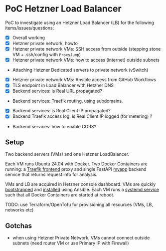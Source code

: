# PoC Hetzner Load Balancer

PoC to investigate using an Hetzner Load Balancer (LB) for the following items/issues/questions:

* [x] Overall working
* [x] Hetzner private network, howto
* [x] Hetzner private network VMs: SSH access from outside (stepping stone VM + .ssh/config with `ProxyJump`)
* [x] Hetzner private network VMs: how to access (internet) outside subnets
* Attaching Hetzner Dedicated servers to private network (vSwitch)
* [x] Hetzner private network VMs: Ansible access from GitHub Workflows
* [x] TLS endpoint in Load Balancer with Hetzner DNS
* [x] Backend services: is Real URL propagated?
* Backend services: Traefik routing, using subdomains.
* [x] Backend services: is Real Client IP propagated?
* [x] Backend Traefik access log: is Real Client IP logged (for metering) ?
* Backend services: how to enable CORS?

## Setup

Two backend servers (VMs) and one Hetzner LoadBalancer.

Each VM runs Ubuntu 24.04 with Docker.
Two Docker Containers are running: a [Traefik frontend](services/traefik/docker-compose.yml) proxy and single FastAPI [myapp](services/myapp/src/main.py) 
backend service that returns request info for analysis.

VMs and LB are acquired in Hetzner console dashboard.
VMs are quickly [bootstrapped](ansible/bootstrap.yml) and [installed](ansible/install.yml) using Ansible.
Each VM runs a [systemd service](ansible/templates/systemd.service.j2) such that all Docker Containers are started at reboot.

TODO: use Terraform/OpenTofu for provisioning all resources (VMs, LB, networks etc)

## Gotchas

* when using Hetzner Private Network, VMs cannot connect outside subnets (need router VM or use Primary IP with Firewall)